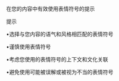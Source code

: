 在您的内容中有效使用表情符号的提示

提示

•选择与您内容的语气和风格相匹配的表情符号

•谨慎使用表情符号

•考虑您使用的表情符号的上下文和文化关联

•避免使用可能被误解或被视为不当的表情符号
